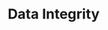 ---
layout: default
title: Data Integrity
nav_order: 18
has_children: true
permalink: docs/4_data_integrity

---